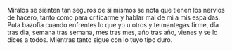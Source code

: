 Miralos se sienten tan seguros de si mismos se nota que tienen los nervios de hacero, tanto como para criticarme y hablar mal de mi a mis espaldas. Puta bazofia cuando enfrentes lo que yo u otros y te mantegas firme, día tras dia, semana tras semana, mes tras mes, año tras año, vienes y se lo dices a todos. Mientras tanto sigue con lo tuyo tipo duro. 